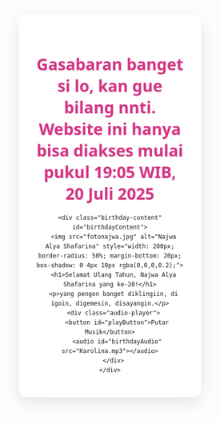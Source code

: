 <html lang="en">
<head>
  <meta charset="UTF-8" />
  <meta name="viewport" content="width=device-width, initial-scale=1.0"/>
  <title>Ucapan Ulang Tahun Najwa Alya Shafarina</title>
  <style>
    * {
      margin: 0;
      padding: 0;
      box-sizing: border-box;
      font-family: 'Segoe UI', Tahoma, Geneva, Verdana, sans-serif;
    }

    body {
      display: flex;
      justify-content: center;
      align-items: center;
      min-height: 100vh;
      background-color: #f8f9fa;
      color: #333;
      overflow-x: hidden;
      transition: background 0.5s ease;
      text-align: center;
    }

    .container {
      width: 90%;
      max-width: 800px;
      text-align: center;
      padding: 2rem;
      background-color: rgba(255, 255, 255, 0.9);
      border-radius: 15px;
      box-shadow: 0 10px 30px rgba(0, 0, 0, 0.1);
      position: relative;
      z-index: 1;
      overflow: hidden;
    }

    .countdown {
      animation: fadeIn 1s ease-in-out;
    }

    .birthday-content {
      display: none;
      animation: fadeIn 2s ease-in-out;
    }

    h1 {
      font-size: 2rem;
      margin-bottom: 1rem;
      color: #d63384;
      text-shadow: 1px 1px 3px rgba(0, 0, 0, 0.1);
    }

    p {
      font-size: 1.2rem;
      margin-bottom: 2rem;
      line-height: 1.6;
    }

    .background-image {
      position: fixed;
      top: 0;
      left: 0;
      width: 100%;
      height: 100%;
      object-fit: cover;
      z-index: -1;
      opacity: 0;
      transition: opacity 0.8s ease;
    }

    .background-image.active {
      opacity: 0.3;
    }

    button {
      background-color: #d63384;
      color: white;
      border: none;
      padding: 12px 24px;
      font-size: 1rem;
      border-radius: 50px;
      cursor: pointer;
      transition: all 0.3s ease;
      box-shadow: 0 4px 6px rgba(0, 0, 0, 0.1);
    }

    button:hover {
      background-color: #c2256e;
      transform: translateY(-2px);
      box-shadow: 0 6px 8px rgba(0, 0, 0, 0.15);
    }

    .audio-player {
      margin-top: 2rem;
    }

    @keyframes fadeIn {
      from {
        opacity: 0;
        transform: translateY(20px);
      }
      to {
        opacity: 1;
        transform: translateY(0);
      }
    }

    @media (max-width: 768px) {
      h1 {
        font-size: 1.5rem;
      }

      p {
        font-size: 1rem;
      }

      button {
        padding: 10px 20px;
        font-size: 0.9rem;
      }
    }
    
  </style>
</head>
<body>
  <img src="https://storage.googleapis.com/workspace-0f70711f-8b4e-4d94-86f1-2a93ccde5887/image/f113152d-bde5-4710-a383-3bf6448cfd59.png" alt="Background" class="background-image" id="bgImage" />


  <div class="container">
    <div class="countdown" id="countdown">
      <h1>Gasabaran banget si lo, kan gue bilang nnti.<br>
      Website ini hanya bisa diakses mulai pukul 19:05 WIB, 20 Juli 2025</h1>
    </div>

    <div class="birthday-content" id="birthdayContent">
      <img src="fotonajwa.jpg" alt="Najwa Alya Shafarina" style="width: 200px; border-radius: 50%; margin-bottom: 20px; box-shadow: 0 4px 10px rgba(0,0,0,0.2);">
      <h1>Selamat Ulang Tahun, Najwa Alya Shafarina yang ke-20!</h1>
      <p>yang pengen banget diklingiin, di igoin, digemesin, disayangin.</p>
      <div class="audio-player">
        <button id="playButton">Putar Musik</button>
        <audio id="birthdayAudio" src="Karolina.mp3"></audio>
      </div>
    </div>
  </div>

  <script>
    const targetDate = new Date('July 20, 2025 19:05:00 GMT+0700');

    function checkTime() {
      const now = new Date();

      if (now >= targetDate) {
        document.getElementById('countdown').style.display = 'none';
        document.getElementById('birthdayContent').style.display = 'block';
        document.getElementById('bgImage').classList.add('active');
      } else {
        document.getElementById('countdown').style.display = 'block';
        document.getElementById('birthdayContent').style.display = 'none';
        document.getElementById('bgImage').classList.remove('active');
      }
    }

    const playButton = document.getElementById('playButton');
    const audio = document.getElementById('birthdayAudio');
    let isPlaying = false;

    playButton.addEventListener('click', function () {
      if (isPlaying) {
        audio.pause();
        playButton.textContent = 'Putar Musik';
      } else {
        audio.play();
        playButton.textContent = 'Berhenti';
      }
      isPlaying = !isPlaying;
    });

    checkTime();
    setInterval(checkTime, 60000);
  </script>
</body>
</html>
